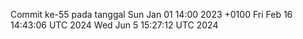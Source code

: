 Commit ke-55 pada tanggal Sun Jan 01 14:00 2023 +0100
Fri Feb 16 14:43:06 UTC 2024
Wed Jun  5 15:27:12 UTC 2024
